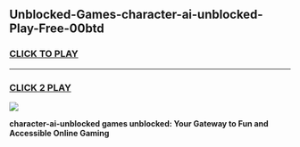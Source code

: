 
## Unblocked-Games-character-ai-unblocked-Play-Free-00btd
<h3>
<a href="https://premium76.site?title=character-ai-unblocked&ref=10A">CLICK TO PLAY</a></h3>
<hr>

<h3>
<a href="https://premium76.site?title=character-ai-unblocked&ref=10A">CLICK 2 PLAY</a>
  
</h3>

<a href="https://premium76.site?title=character-ai-unblocked&ref=10A"><img src="https://clearcache.store/games.png"></a>


**character-ai-unblocked games unblocked: Your Gateway to Fun and Accessible Online Gaming**
